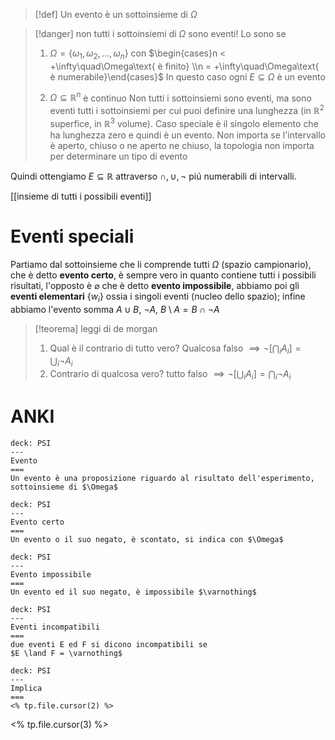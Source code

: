 >[!def]
>Un evento è un sottoinsieme di $\Omega$

>[!danger]
>non tutti i sottoinsiemi di $\Omega$ sono eventi! Lo sono se
>1. $\Omega = \left\{ \omega_{1},\omega_{2},\dots,\omega_{n} \right\}$ con $\begin{cases}n < +\infty\quad\Omega\text{ è finito} \\n = +\infty\quad\Omega\text{ è numerabile}\end{cases}$
>   In questo caso ogni $E \subseteq \Omega$ è un evento
>
>2. $\Omega \subseteq \mathbb{R}^n$ è continuo
>   Non tutti i sottoinsiemi sono eventi, ma sono eventi tutti i sottoinsiemi per cui puoi definire una lunghezza (in $\mathbb{R}^2$ superfice, in $\mathbb{R}^3$ volume). Caso speciale è il singolo elemento che ha lunghezza zero e quindi è un evento.
>   Non importa se l'intervallo è aperto, chiuso o ne aperto ne chiuso, la topologia non importa per determinare un tipo di evento



Quindi ottengiamo $E \subseteq \mathbb{R}$   attraverso $\cap, \cup, \neg$ piú numerabili di intervalli.

[[insieme di tutti i possibili eventi]]

# Eventi speciali

Partiamo dal sottoinsieme che li comprende tutti $\Omega$ (spazio campionario), che è detto **evento certo**, è sempre vero in quanto contiene tutti i possibili risultati, l'opposto è $\varnothing$ che è detto **evento impossibile**, abbiamo poi gli **eventi elementari** $\left\{ w_{i} \right\}$ ossia i singoli eventi (nucleo dello spazio); infine abbiamo l'evento somma $A \cup B$, $\neg A$, $B \setminus A = B \cap \neg A$ 

>[!teorema] leggi di de morgan
>1. Qual è il contrario di tutto vero? Qualcosa falso $\implies \neg[\bigcap_{i}A_{i}] = \bigcup_{i}\neg A_{i}$
>2. Contrario di qualcosa vero? tutto falso $\implies \neg[\bigcup_{i}A_{i}] = \bigcap_{i}\neg A_{i}$
>


# ANKI

```anki
deck: PSI
---
Evento
===
Un evento è una proposizione riguardo al risultato dell'esperimento, sottoinsieme di $\Omega$
```


```anki
deck: PSI
---
Evento certo
===
Un evento o il suo negato, è scontato, si indica con $\Omega$
```


```anki
deck: PSI
---
Evento impossibile
===
Un evento ed il suo negato, è impossibile $\varnothing$
```


```anki
deck: PSI
---
Eventi incompatibili
===
due eventi E ed F si dicono incompatibili se
$E \land F = \varnothing$
```


```anki
deck: PSI
---
Implica
===
<% tp.file.cursor(2) %>
```
<% tp.file.cursor(3) %>


